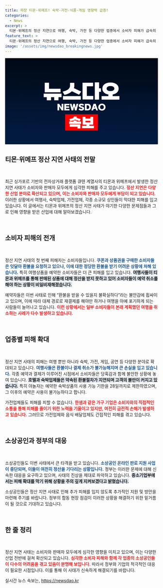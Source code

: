```yaml
---
title: 파장 티몬·위메프! 숙박·가전·식품·게임 영향력 급증!
categories:
  - News
excerpt: >
  티몬·위메프의 정산 지연으로 여행, 숙박, 가전 등 다양한 업종에서 소비자 피해가 급속히 확산되고 있다. 환불이 지연된 피해자들이 모인 채팅방에는 1500명 이상이 참여, 심각성은 더해지고 있다. 정부는 현장점검을 통해 상황을 신속히 파악하고 대응에 나섰다.
feature_text: >
  티몬·위메프의 정산 지연으로 여행, 숙박, 가전 등 다양한 업종에서 소비자 피해가 급속히 확산되고 있다. 환불이 지연된 피해자들이 모인 채팅방에는 1500명 이상이 참여, 심각성은 더해지고 있다. 정부는 현장점검을 통해 상황을 신속히 파악하고 대응에 나섰다.
image: '/assets/img/newsdao_breakingnews.jpg'
---
```


<p><img src="/assets/img/newsdao_breakingnews.jpg" alt="ranknews 속보" /></p>

<h2 data-ke-size="size26">티몬·위메프 정산 지연 사태의 전말</h2>

<p data-ke-size="size16">&nbsp;</p>

<p>최근 싱가포르 기반의 전자상거래 플랫폼 큐텐 계열사의 티몬과 위메프에서 발생한 정산 지연 사태가 소비자와 판매자 모두에게 심각한 피해를 주고 있습니다. <b><span style="color: #ee2323;">정산 지연은 다양한 산업 분야로 확산되고 있으며, 이는 소비자와 판매자 모두에게 부담이 되고 있습니다.</span></b> 이러한 상황에서 여행사, 숙박업체, 가전업체, 각종 소규모 상인들이 막대한 피해를 입고 있습니다. 이 글에서는 티몬과 위메프의 정산 지연 사태가 야기한 다양한 문제점들과 그로 인해 영향을 받은 산업에 대해 알아보겠습니다.</p>

<p data-ke-size="size16">&nbsp;</p>

<h2 data-ke-size="size26">소비자 피해의 전개</h2>

<p data-ke-size="size16">&nbsp;</p>

<p>정산 지연 사태의 첫 번째 피해자는 소비자들입니다. <b><span style="color: #1a5490;">쿠폰과 상품권을 구매한 소비자들은 잇달아 환불을 요청하고 있으나, 이에 대한 정당한 환불을 받기 어려운 상황에 처해 있습니다.</span></b> 특히 여행상품을 예약한 소비자들은 더 큰 피해를 입고 있습니다. <b><span style="background-color: #21538527;">여행사들이 티몬과 위메프를 통해 판매된 상품에 대해 정산을 받지 못하고 있어 소비자들이 예약 취소를 해야 하는 상황이 비일비재해졌습니다.</span></b> </p>

<p>예약자들은 이번 사태로 인해 “환불을 받을 수 있을지 불확실하다”라는 불안감에 휩싸이고 있으며, 이에 따라 대체 경로로 재결제를 해야만 하거나 여행을 아예 포기하게 되는 사람들이 늘어나고 있습니다. <b><span style="color: #ee2323;">이런 상황에서는 일부 소비자들이 본래 계획했던 여행을 취소하는 사례가 다수 발생하고 있습니다.</span></b></p>

<p data-ke-size="size16">&nbsp;</p>

<h2 data-ke-size="size26">업종별 피해 확대</h2>

<p data-ke-size="size16">&nbsp;</p>

<p>정산 지연 사태의 피해는 여행 뿐만 아니라 숙박, 가전, 게임, 공연 등 다양한 분야로 확대되고 있습니다. <b><span style="color: #1a5490;">여행사들은 환불이나 결제 취소가 불가능해지며 큰 손실을 입고 있습니다.</span></b> 각종 예약과 결제가 이루어진 시점에서 소비자들은 당혹감과 함께 불안한 상황에 놓여 있습니다. <b><span style="background-color: #21538527;">호텔과 숙박업체들은 약속된 환불절차가 지연되며 고객의 불만이 커지고 있습니다.</span></b> 특히 야놀자는 예약한 숙박상품의 사용 가능 기한을 28일까지로 제한하였으며, 그 이후의 예약은 사용이 불가능하다고 합니다. </p>

<p>가전업체들도 피해를 피할 수 없습니다. <b><span style="color: #ee2323;">한샘과 같은 가구 기업은 소비자와의 직접적인 소통을 통해 피해를 줄이기 위한 노력을 기울이고 있지만, 여전히 금전적 손해가 발생하고 있습니다.</span></b> 그러므로 가전업체와 음식 배달업체도 간접적인 피해를 겪고 있습니다.</p>

<p data-ke-size="size16">&nbsp;</p>

<h2 data-ke-size="size26">소상공인과 정부의 대응</h2>

<p data-ke-size="size16">&nbsp;</p>

<p>소상공인들도 이번 사태에서 큰 타격을 받고 있습니다. <b><span style="color: #1a5490;">소상공인 온라인 판로 지원 사업이 중단되며, 이들이 여전히 정산을 기다리는 상황입니다.</span></b> 정부는 이러한 문제에 대해 신속한 대응을 요구하고 있으며, 사태의 진상을 제대로 파악하고 있습니다. <b><span style="background-color: #21538527;">중소기업부에서는 피해 확대를 막기 위해 상황을 주의 깊게 지켜보겠다고 밝혔습니다.</span></b> </p>

<p>소상공인들은 정산 지연 사태로 인해 추가 피해를 입지 않도록 추가적인 지원 및 방안을 마련해 주기를 바랍니다. 정부의 합동 현장 점검이 이러한 상황을 해결하기 위한 밑거름이 될 것으로 기대하고 있습니다.</p>

<p data-ke-size="size16">&nbsp;</p>

<h2 data-ke-size="size26">한 줄 정리</h2>

<p data-ke-size="size16">&nbsp;</p>

<p>정산 지연 사태는 소비자와 판매자 모두에게 심각한 영향을 미치고 있으며, 이는 다양한 산업 전반에 걸쳐 확산되고 있습니다. <b><span style="color: #ee2323;">심각한 소비자 피해와 함께 각 업종의 소상공인들이 다수의 어려움을 겪고 있음이 분명해 보입니다.</span></b> 따라서 정부와 기업의 적극적인 대응이 필요한 시점입니다. 이를 통해 이 사태가 신속하게 해결되기를 바랍니다.</p>
실시간 뉴스 속보는, <a href="https://newsdao.kr" rel="dofollow">https://newsdao.kr</a>


